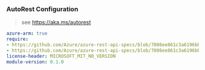 ### AutoRest Configuration

> see https://aka.ms/autorest

``` yaml
azure-arm: true
require:
- https://github.com/Azure/azure-rest-api-specs/blob/7086ee861c3a6196bb98f8b327af11d03e545a05/specification/saas/resource-manager/readme.md
- https://github.com/Azure/azure-rest-api-specs/blob/7086ee861c3a6196bb98f8b327af11d03e545a05/specification/saas/resource-manager/readme.go.md
license-header: MICROSOFT_MIT_NO_VERSION
module-version: 0.1.0

```